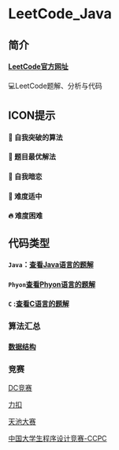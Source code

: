 # LeetCode_Java

简介
----
#### [LeetCode官方网址][website]

[website]:https://leetcode-cn.com/

💻LeetCode题解、分析与代码

ICON提示
----
#### 🦄   自我突破的算法

#### 🧚‍  题目最优解法

#### 🌈   自我暗恋

#### 🌊   难度适中

#### 🔥   难度困难

代码类型
----
#### `Java`：[查看Java语言的题解][a]

#### `Phyon`[查看Phyon语言的题解][c]

#### `C`   :[查看C语言的题解][b]

[a]:https://github.com/occlive/LeetCode_Java
[b]:https://github.com/occlive/LeetCode_Java
[c]:https://github.com/occlive/LeetCode_Java

### 算法汇总

#### [数据结构][data]

[data]:https://github.com/occlive/DataStructure

### 竞赛

[DC竞赛][dc]

[力扣][lc]

[天池大赛][tc]

[中国大学生程序设计竞赛-CCPC][cc]

[dc]:https://www.dcjingsai.com/v2/index.html
[lc]:https://leetcode-cn.com/
[tc]:https://tianchi.aliyun.com/competition/gameList/activeList
[cc]:https://ccpc.io/

